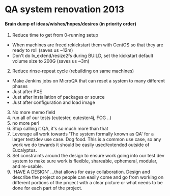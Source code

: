 # QA system renovation 2013

#### Brain dump of ideas/wishes/hopes/desires (in priority order)
1. Reduce time to get from 0-running setup 
 * When machines are freed rekickstart them with CentOS so that they are ready to roll (saves us ~12m)
 * Don't do  lv_extend/resize2fs during BUILD, set the kickstart default volume size to 200G (saves us ~3m)
2. Reduce rinse-repeat cycle (rebuilding on same machines)
 * Make Jenkins jobs on MicroQA that can reset a system to many different phases
 * Just after PXE
 * Just after installation of packages or source
 * Just after configuration and load image
3. No more memo field
4. run all of our tests (eutester, eutester4j, FOG ..)
5. no more perl
6. Stop calling it QA, it's so much more than that
7. Leverage all work towards 'The system formally known as QA' for a larger test/dev use case. Dog food. This is a common use case, so any work we do towards it should be easily used/extended outside of Eucalyptus. 
8. Set constraints around the design to ensure work going into our test dev system to make sure work is flexible, shareable, ephemeral, modular, and re-usable. 
9. 'HAVE A DESIGN' ...that allows for easy collaboration. Design and describe the project so people can easily come and go from working on different portions of the project with a clear picture or what needs to be done for each part of the project. 
